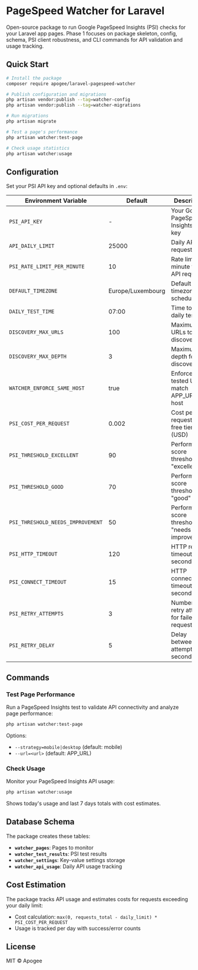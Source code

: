 # PageSpeed Watcher for Laravel

Open-source package to run Google PageSpeed Insights (PSI) checks for your Laravel app pages. Phase 1 focuses on package skeleton, config, schema, PSI client robustness, and CLI commands for API validation and usage tracking.

## Quick Start

```bash
# Install the package
composer require apogee/laravel-pagespeed-watcher

# Publish configuration and migrations
php artisan vendor:publish --tag=watcher-config
php artisan vendor:publish --tag=watcher-migrations

# Run migrations
php artisan migrate

# Test a page's performance
php artisan watcher:test-page

# Check usage statistics
php artisan watcher:usage
```

## Configuration

Set your PSI API key and optional defaults in `.env`:

| Environment Variable | Default | Description |
|---------------------|---------|-------------|
| `PSI_API_KEY` | - | Your Google PageSpeed Insights API key |
| `API_DAILY_LIMIT` | 25000 | Daily API request limit |
| `PSI_RATE_LIMIT_PER_MINUTE` | 10 | Rate limit per minute for API requests |
| `DEFAULT_TIMEZONE` | Europe/Luxembourg | Default timezone for scheduling |
| `DAILY_TEST_TIME` | 07:00 | Time to run daily tests |
| `DISCOVERY_MAX_URLS` | 100 | Maximum URLs to discover |
| `DISCOVERY_MAX_DEPTH` | 3 | Maximum depth for URL discovery |
| `WATCHER_ENFORCE_SAME_HOST` | true | Enforce that tested URLs match APP_URL host |
| `PSI_COST_PER_REQUEST` | 0.002 | Cost per request after free tier (USD) |
| `PSI_THRESHOLD_EXCELLENT` | 90 | Performance score threshold for "excellent" |
| `PSI_THRESHOLD_GOOD` | 70 | Performance score threshold for "good" |
| `PSI_THRESHOLD_NEEDS_IMPROVEMENT` | 50 | Performance score threshold for "needs improvement" |
| `PSI_HTTP_TIMEOUT` | 120 | HTTP request timeout in seconds |
| `PSI_CONNECT_TIMEOUT` | 15 | HTTP connection timeout in seconds |
| `PSI_RETRY_ATTEMPTS` | 3 | Number of retry attempts for failed requests |
| `PSI_RETRY_DELAY` | 5 | Delay between retry attempts in seconds |

## Commands

### Test Page Performance

Run a PageSpeed Insights test to validate API connectivity and analyze page performance:

```bash
php artisan watcher:test-page
```

Options:
- `--strategy=mobile|desktop` (default: mobile)
- `--url=<url>` (default: APP_URL)

### Check Usage

Monitor your PageSpeed Insights API usage:

```bash
php artisan watcher:usage
```

Shows today's usage and last 7 days totals with cost estimates.

## Database Schema

The package creates these tables:

- **`watcher_pages`**: Pages to monitor
- **`watcher_test_results`**: PSI test results
- **`watcher_settings`**: Key-value settings storage
- **`watcher_api_usage`**: Daily API usage tracking

## Cost Estimation

The package tracks API usage and estimates costs for requests exceeding your daily limit:
- Cost calculation: `max(0, requests_total - daily_limit) * PSI_COST_PER_REQUEST`
- Usage is tracked per day with success/error counts

## License

MIT © Apogee
